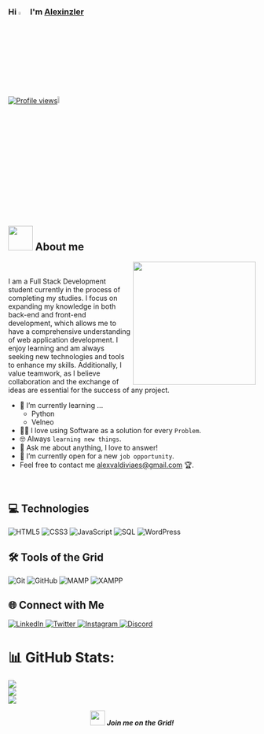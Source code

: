 ### Hi <img src="https://raw.githubusercontent.com/MartinHeinz/MartinHeinz/master/wave.gif" width="4%" alt="hai"> I'm [Alexinzler](https://www.github.com/Alexinzler)
[![Profile views](https://komarev.com/ghpvc/?username=Alexinzler&label=Profile%20views)](https://github.com/Alexinzler)<img src='https://c.tenor.com/--AQwe1rA8EAAAAi/batman-pixel-art.gif' alt="batman" width="6%">



## <picture><img src = "https://github.com/7oSkaaa/7oSkaaa/blob/main/Images/about_me.gif?raw=true" width = 50px></picture> About me

<picture> <img align="right" src="https://github.com/7oSkaaa/7oSkaaa/blob/main/Images/Right_Side.gif?raw=true" width = 250px></picture>

<br>

I am a Full Stack Development student currently in the process of completing my studies. I focus on expanding my knowledge in both back-end and front-end development, which allows me to have a comprehensive understanding of web application development. I enjoy learning and am always seeking new technologies and tools to enhance my skills. Additionally, I value teamwork, as I believe collaboration and the exchange of ideas are essential for the success of any project.
<br>
- 🌱 I’m currently learning ...
  - Python
  - Velneo
- :technologist: I love using Software as a solution for every `Problem`.
- :nerd_face: Always `learning new things`.
- 💬 Ask me about anything, I love to answer!
- :thinking: I’m currently open for a new `job opportunity`.
- Feel free to contact me alexvaldiviaes@gmail.com 🏆.
<br>

## 💻 Technologies 
<div>
  <img alt="HTML5" src="https://img.shields.io/badge/html5-091921?style=for-the-badge&logo=html5&logoColor=cyan"/>
  <img alt="CSS3" src="https://img.shields.io/badge/css3-091921?style=for-the-badge&logo=css3&logoColor=cyan"/>
  <img alt="JavaScript" src="https://img.shields.io/badge/javascript-091921?style=for-the-badge&logo=javascript&logoColor=cyan"/>
<!--   <img alt="React" src="https://img.shields.io/badge/react-091921?style=for-the-badge&logo=react&logoColor=cyan"/> -->
  <img alt="SQL" src="https://img.shields.io/badge/SQL-091921?style=for-the-badge&logo=mysql&logoColor=cyan"/>
  <img alt="WordPress" src="https://img.shields.io/badge/WordPress-091921?style=for-the-badge&logo=wordpress&logoColor=cyan"/>
  <!-- Añadir otras tecnologías siguiendo el estilo "Tron" -->
</div>

## 🛠️ Tools of the Grid
<div>
  <img alt="Git" src="https://img.shields.io/badge/Git-091921?style=for-the-badge&logo=git&logoColor=cyan">
  <img alt="GitHub" src="https://img.shields.io/badge/GitHub-091921?style=for-the-badge&logo=github&logoColor=cyan">
  <img alt="MAMP" src="https://img.shields.io/badge/MAMP-091921?style=for-the-badge&logo=mamp&logoColor=cyan">
  <img alt="XAMPP" src="https://img.shields.io/badge/XAMPP-091921?style=for-the-badge&logo=xampp&logoColor=cyan">

  ## 🌐 Connect with Me
<div>
  <a href="https://www.linkedin.com/in/alexander-valdivia/" target="_blank">
    <img alt="LinkedIn" src="https://img.shields.io/badge/LinkedIn-0077B5?style=for-the-badge&logo=linkedin&logoColor=white"/>
  </a>
  <a href="https://twitter.com/alexinzler" target="_blank">
    <img alt="Twitter" src="https://img.shields.io/badge/Twitter-1DA1F2?style=for-the-badge&logo=twitter&logoColor=white"/>
  </a>
  <a href="https://www.instagram.com/alexinzler/" target="_blank">
    <img alt="Instagram" src="https://img.shields.io/badge/Instagram-E4405F?style=for-the-badge&logo=instagram&logoColor=white"/>
  </a>
   <a href="https://discord.com/users/YOUR_DISCORD_ID" target="_blank">
    <img alt="Discord" src="https://img.shields.io/badge/Discord-5865F2?style=for-the-badge&logo=discord&logoColor=white"/>
  </a>
</div>

# 📊 GitHub Stats:
![](https://github-readme-stats.vercel.app/api?username=Alexinzler&theme=radical&hide_border=false&include_all_commits=false&count_private=false&bg_color=0D1117&title_color=00FFFF&text_color=FFFFFF&icon_color=00FFFF)<br/>
![](https://github-readme-streak-stats.herokuapp.com/?user=Alexinzler&theme=radical&hide_border=false&background=0D1117&ring=00FFFF&fire=00FFFF&currStreakLabel=00FFFF)<br/>
![](https://github-readme-stats.vercel.app/api/top-langs/?username=Alexinzler&theme=radical&hide_border=false&include_all_commits=false&count_private=false&bg_color=0D1117&title_color=00FFFF&text_color=FFFFFF)


<p align="center">
 <img src="https://media.giphy.com/media/3o7TKtnuHOHHUjR38Y/giphy.gif" width="30" />&nbsp;<i><b>Join me on the Grid!</b></i>
</p>



